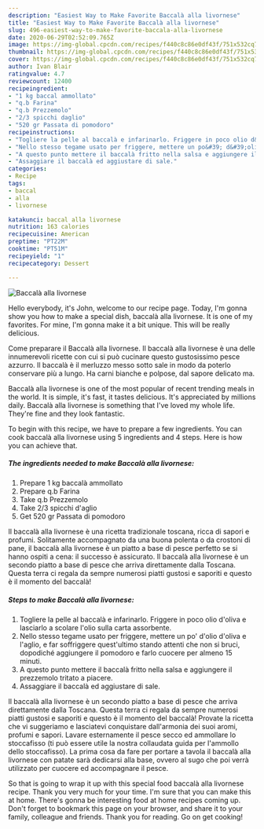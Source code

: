 ```yaml
---
description: "Easiest Way to Make Favorite Baccalà alla livornese"
title: "Easiest Way to Make Favorite Baccalà alla livornese"
slug: 496-easiest-way-to-make-favorite-baccala-alla-livornese
date: 2020-06-29T02:52:09.765Z
image: https://img-global.cpcdn.com/recipes/f440c8c86e0df43f/751x532cq70/baccala-alla-livornese-recipe-main-photo.jpg
thumbnail: https://img-global.cpcdn.com/recipes/f440c8c86e0df43f/751x532cq70/baccala-alla-livornese-recipe-main-photo.jpg
cover: https://img-global.cpcdn.com/recipes/f440c8c86e0df43f/751x532cq70/baccala-alla-livornese-recipe-main-photo.jpg
author: Ivan Blair
ratingvalue: 4.7
reviewcount: 12400
recipeingredient:
- "1 kg baccal ammollato"
- "q.b Farina"
- "q.b Prezzemolo"
- "2/3 spicchi daglio"
- "520 gr Passata di pomodoro"
recipeinstructions:
- "Togliere la pelle al baccalà e infarinarlo. Friggere in poco olio d&#39;oliva e lasciarlo a scolare l&#39;olio sulla carta assorbente."
- "Nello stesso tegame usato per friggere, mettere un po&#39; d&#39;olio d&#39;oliva e l&#39;aglio, e far soffriggere quest&#39;ultimo stando attenti che non si bruci, dopodiché aggiungere il pomodoro e farlo cuocere per almeno 15 minuti."
- "A questo punto mettere il baccalà fritto nella salsa e aggiungere il prezzemolo tritato a piacere."
- "Assaggiare il baccalà ed aggiustare di sale."
categories:
- Recipe
tags:
- baccal
- alla
- livornese

katakunci: baccal alla livornese 
nutrition: 163 calories
recipecuisine: American
preptime: "PT22M"
cooktime: "PT51M"
recipeyield: "1"
recipecategory: Dessert

---
```



![Baccalà alla livornese](https://img-global.cpcdn.com/recipes/f440c8c86e0df43f/751x532cq70/baccala-alla-livornese-recipe-main-photo.jpg)

Hello everybody, it's John, welcome to our recipe page. Today, I'm gonna show you how to make a special dish, baccalà alla livornese. It is one of my favorites. For mine, I'm gonna make it a bit unique. This will be really delicious.

Come preparare il Baccalà alla livornese. Il baccalà alla livornese è una delle innumerevoli ricette con cui si può cucinare questo gustosissimo pesce azzurro. Il baccalà è il merluzzo messo sotto sale in modo da poterlo conservare più a lungo. Ha carni bianche e polpose, dal sapore delicato ma.

Baccalà alla livornese is one of the most popular of recent trending meals in the world. It is simple, it's fast, it tastes delicious. It's appreciated by millions daily. Baccalà alla livornese is something that I've loved my whole life. They're fine and they look fantastic.


To begin with this recipe, we have to prepare a few ingredients. You can cook baccalà alla livornese using 5 ingredients and 4 steps. Here is how you can achieve that.

<!--inarticleads1-->

##### The ingredients needed to make Baccalà alla livornese:

1. Prepare 1 kg baccalà ammollato
1. Prepare q.b Farina
1. Take q.b Prezzemolo
1. Take 2/3 spicchi d&#39;aglio
1. Get 520 gr Passata di pomodoro


Il baccalà alla livornese è una ricetta tradizionale toscana, ricca di sapori e profumi. Solitamente accompagnato da una buona polenta o da crostoni di pane, il baccalà alla livornese è un piatto a base di pesce perfetto se si hanno ospiti a cena: il successo è assicurato. Il baccalà alla livornese è un secondo piatto a base di pesce che arriva direttamente dalla Toscana. Questa terra ci regala da sempre numerosi piatti gustosi e saporiti e questo è il momento del baccalà! 

<!--inarticleads2-->

##### Steps to make Baccalà alla livornese:

1. Togliere la pelle al baccalà e infarinarlo. Friggere in poco olio d&#39;oliva e lasciarlo a scolare l&#39;olio sulla carta assorbente.
1. Nello stesso tegame usato per friggere, mettere un po&#39; d&#39;olio d&#39;oliva e l&#39;aglio, e far soffriggere quest&#39;ultimo stando attenti che non si bruci, dopodiché aggiungere il pomodoro e farlo cuocere per almeno 15 minuti.
1. A questo punto mettere il baccalà fritto nella salsa e aggiungere il prezzemolo tritato a piacere.
1. Assaggiare il baccalà ed aggiustare di sale.


Il baccalà alla livornese è un secondo piatto a base di pesce che arriva direttamente dalla Toscana. Questa terra ci regala da sempre numerosi piatti gustosi e saporiti e questo è il momento del baccalà! Provate la ricetta che vi suggeriamo e lasciatevi conquistare dall&#39;armonia dei suoi aromi, profumi e sapori. Lavare esternamente il pesce secco ed ammollare lo stoccafisso (ti può essere utile la nostra collaudata guida per l&#39;ammollo dello stoccafisso). La prima cosa da fare per portare a tavola il baccalà alla livornese con patate sarà dedicarsi alla base, ovvero al sugo che poi verrà utilizzato per cuocere ed accompagnare il pesce. 

So that is going to wrap it up with this special food baccalà alla livornese recipe. Thank you very much for your time. I'm sure that you can make this at home. There's gonna be interesting food at home recipes coming up. Don't forget to bookmark this page on your browser, and share it to your family, colleague and friends. Thank you for reading. Go on get cooking!
